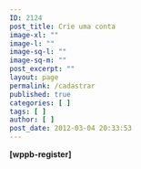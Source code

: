```yaml
---
ID: 2124
post_title: Crie uma conta
image-xl: ""
image-l: ""
image-sq-l: ""
image-sq-m: ""
post_excerpt: ""
layout: page
permalink: /cadastrar
published: true
categories: [ ]
tags: [ ]
author: [ ]
post_date: 2012-03-04 20:33:53
---
```

<strong>[wppb-register]</strong>